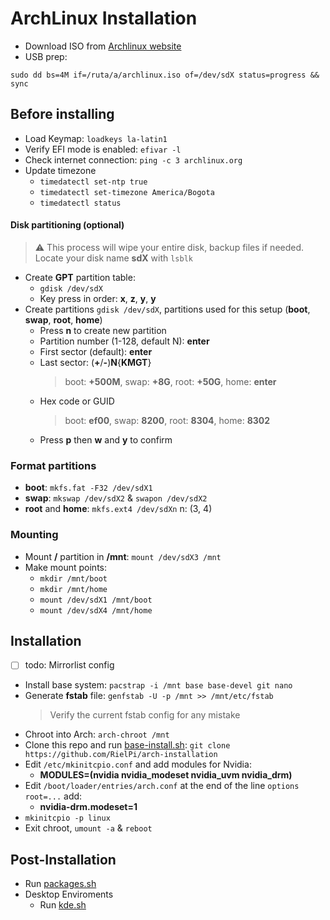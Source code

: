 # ArchLinux Installation

- Download ISO from [Archlinux website](https://www.archlinux.org/download/)
- USB prep:
```shell
sudo dd bs=4M if=/ruta/a/archlinux.iso of=/dev/sdX status=progress && sync
```

## Before installing
- Load Keymap: `loadkeys la-latin1`
- Verify EFI mode is enabled: `efivar -l`
- Check internet connection: `ping -c 3 archlinux.org`
- Update timezone
  - `timedatectl set-ntp true`
  - `timedatectl set-timezone America/Bogota`
  - `timedatectl status`

#### Disk partitioning (optional)

> ⚠ This process will wipe your entire disk, backup files if needed. Locate your disk name **sdX** with `lsblk` 

- Create **GPT** partition table:
  - `gdisk /dev/sdX`
  - Key press in order: **x**, **z**, **y**, **y**
- Create partitions `gdisk /dev/sdX`, partitions used for this setup (**boot**, **swap**, **root**, **home**)
  - Press **n** to create new partition
  - Partition number (1-128, default N): **enter**
  - First sector (default): **enter**
  - Last sector: (**+**/**-**)**N**{**KMGT**}
    > boot: **+500M**, swap: **+8G**, root: **+50G**, home: **enter**
  - Hex code or GUID
    > boot: **ef00**, swap: **8200**, root: **8304**, home: **8302**
  - Press **p** then **w** and **y** to confirm

### Format partitions
- **boot**: `mkfs.fat -F32 /dev/sdX1`
- **swap**: `mkswap /dev/sdX2` & `swapon /dev/sdX2`
- **root** and **home**: `mkfs.ext4 /dev/sdXn` n: (3, 4)

### Mounting
- Mount **/** partition in **/mnt**: `mount /dev/sdX3 /mnt`
- Make mount points:
  - `mkdir /mnt/boot`
  - `mkdir /mnt/home`
  - `mount /dev/sdX1 /mnt/boot`
  - `mount /dev/sdX4 /mnt/home`

## Installation

- [ ] todo: Mirrorlist config
- Install base system: `pacstrap -i /mnt base base-devel git nano`
- Generate **fstab** file: `genfstab -U -p /mnt >> /mnt/etc/fstab`
  > Verify the current fstab config for any mistake
- Chroot into Arch: `arch-chroot /mnt`
- Clone this repo and run [base-install.sh](base-install.sh): `git clone https://github.com/RielPi/arch-installation`
- Edit `/etc/mkinitcpio.conf` and add modules for Nvidia:
  - **MODULES=(nvidia nvidia_modeset nvidia_uvm nvidia_drm)**
- Edit `/boot/loader/entries/arch.conf` at the end of the line `options root=...` add:
  - **nvidia-drm.modeset=1**
- `mkinitcpio -p linux`
- Exit chroot, `umount -a` & `reboot`

## Post-Installation

- Run [packages.sh](packages.sh)
- Desktop Enviroments
  - Run [kde.sh](kde.sh)
